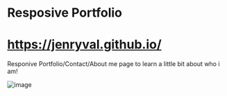 # Resposive Portfolio 
# https://jenryval.github.io/

Responive Portfolio/Contact/About me page to learn a little bit about who i am!


![image](https://user-images.githubusercontent.com/71196559/99157839-4040c780-2692-11eb-8696-19d6074e916a.png)